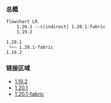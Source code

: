 ### 总概

```mermaid
flowchart LR
    1.20.1 -->|indirect| 1.20.1-fabric
    1.19.2
```

```
1.20.1
 └── 1.20.1-fabric
1.19.2
```

### 链接区域

- [1.19.2](/projects/1.19/assets/hexdebug/hexdebug)
- [1.20.1](/projects/1.20/assets/hexdebug/hexdebug)
- [1.20.1-fabric](/projects/1.20-fabric/assets/hexdebug/hexdebug)